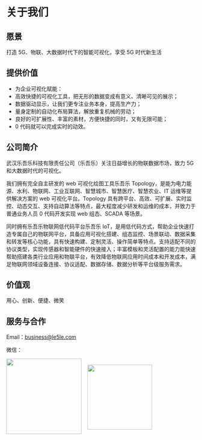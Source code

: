 # 关于我们

## 愿景

打造 5G、物联、大数据时代下的智能可视化，享受 5G 时代新生活

## 提供价值

- 为企业可视化赋能：
- 高效快捷的可视化工具，把无形的数据变成有意义、清晰可见的展示；
- 数据驱动显示，让我们更专注业务本身，提高生产力；
- 量身定制的自动化布局算法，解放重复机械的劳动；
- 良好的可扩展性、丰富的素材，方便快捷的同时，又有无限可能；
- 0 代码就可以完成实时的动效。

## 公司简介

武汉乐吾乐科技有限责任公司（乐吾乐）关注日益增长的物联数据市场，致力 5G 和大数据时代的可视化。

我们拥有完全自主研发的 web 可视化绘图工具乐吾乐 Topology，是能为电力能源、水利、物联网、工业互联网、智慧城市、智慧医疗、智慧农业、IT 运维等提供解决方案的 web 可视化平台。Topology 具有跨平台、高效、可扩展、实时监控、动态交互、支持自动算法等特点，最大程度减少研发和运维的成本，并致力于普通业务人员 0 代码开发实现 web 组态、SCADA 等场景。

同时拥有乐吾乐物联网低代码平台乐吾乐 IoT，是用低代码方式，帮助企业快速打造专属自己的物联网平台，具备应用可视化搭建、组态监控、场景联动、数据采集和转发等核心功能，具有快速构建、定制灵活、操作简单等特点。支持适配不同的协议类型，实现传感器和智能硬件的快速接入；丰富模板和灵活配置的能力能快速帮助搭建各类行业应用和物联平台，有效降低物联网应用时间成本和开发成本，满足物联网领域设备连接、协议适配、数据存储、数据分析等平台级服务需求。

## 价值观

用心、创新、便捷、微笑

## 服务与合作

Email：business@le5le.com

微信：

<div style="display:flex;justify-content:">
<img style="height:200px;" src="http://topology.le5le.com/img/bin_wechat.9366bba6.jpg" >

<img style="height:172px;margin: 16px" src="http://topology.le5le.com/assets/img/%E5%95%86%E5%8A%A1%E5%92%A8%E8%AF%A2%E4%BA%8C%E7%BB%B4%E7%A0%81.png" >

</div>
